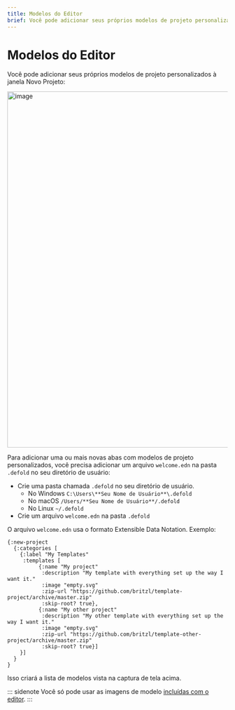 ```yaml
---
title: Modelos do Editor
brief: Você pode adicionar seus próprios modelos de projeto personalizados à janela Novo Projeto.
---
```


# Modelos do Editor

Você pode adicionar seus próprios modelos de projeto personalizados à janela Novo Projeto:

<img width="1112" height="812" alt="image" src="https://github.com/user-attachments/assets/10c9956e-eaa4-40f6-9db3-6ab0095768bb" />

Para adicionar uma ou mais novas abas com modelos de projeto personalizados, você precisa adicionar um arquivo `welcome.edn` na pasta `.defold` no seu diretório de usuário:

* Crie uma pasta chamada `.defold` no seu diretório de usuário.
  * No Windows `C:\Users\**Seu Nome de Usuário**\.defold`
  * No macOS `/Users/**Seu Nome de Usuário**/.defold`
  * No Linux `~/.defold`
* Crie um arquivo `welcome.edn` na pasta `.defold`

O arquivo `welcome.edn` usa o formato Extensible Data Notation. Exemplo:

```
{:new-project
  {:categories [
    {:label "My Templates"
     :templates [
          {:name "My project"
           :description "My template with everything set up the way I want it."
           :image "empty.svg"
           :zip-url "https://github.com/britzl/template-project/archive/master.zip"
           :skip-root? true},
          {:name "My other project"
           :description "My other template with everything set up the way I want it."
           :image "empty.svg"
           :zip-url "https://github.com/britzl/template-other-project/archive/master.zip"
           :skip-root? true}]
    }]
  }
}
```

Isso criará a lista de modelos vista na captura de tela acima.

::: sidenote
Você só pode usar as imagens de modelo [incluídas com o editor](https://github.com/defold/defold/tree/dev/editor/resources/welcome/images).
:::
